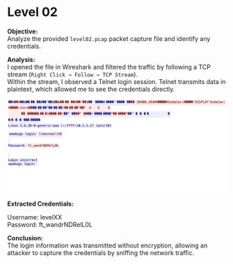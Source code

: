 
# Level 02

**Objective:**  
Analyze the provided `level02.pcap` packet capture file and identify any credentials.

**Analysis:**  
I opened the file in Wireshark and filtered the traffic by following a TCP stream (`Right Click → Follow → TCP Stream`).  
Within the stream, I observed a Telnet login session. Telnet transmits data in plaintext, which allowed me to see the credentials directly.

![](/level02/resources/images/image.png)

**Extracted Credentials:**

Username: levelXX  
Password: ft_wandrNDRelL0L  

**Conclusion:**  
The login information was transmitted without encryption, allowing an attacker to capture the credentials by sniffing the network traffic.
